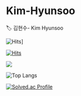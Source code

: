 # Kim-Hyunsoo

🏷 김현수- Kim Hyunsoo





![Hits](https://hits.seeyoufarm.com/api/count/incr/badge.svg?url=https%3A%2F%2Fgithub.com%2FHyunsoo1998%2FKim-Hyunsoo.git&count_bg=%2379C83D&title_bg=%23FDF600&icon=java.svg&icon_color=%23E7E7E7&title=hits&edge_flat=false)]


[![Hits](https://hits.seeyoufarm.com/api/count/incr/badge.svg?url=https%3A%2F%2Fgithub.com%2FHyunsoo1998%2FKim-Hyunsoo.git&count_bg=%2379C83D&title_bg=%2300A1FD&icon=mysql.svg&icon_color=%23E7E7E7&title=hits&edge_flat=false)](https://hits.seeyoufarm.com)


![](https://img.shields.io/badge/Java-007396?style=flat&logo=OpenJDK&logoColor=white")

   ![Top Langs](https://github-readme-stats.vercel.app/api/top-langs/?username=Hyunsoo1998&layout=compact&theme=tokyonight)

  


[![Solved.ac Profile](http://mazassumnida.wtf/api/v2/generate_badge?boj=hyunsu142)](https://solved.ac/hyunsu142/)
